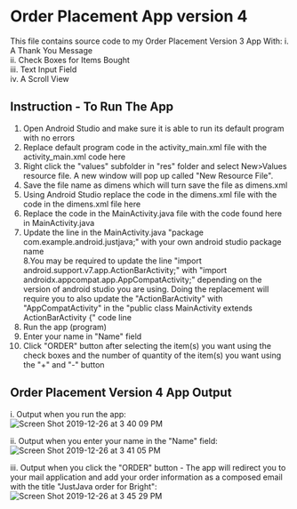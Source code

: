 # Order Placement App version 4
This file contains source code to my Order Placement Version 3 App With:
i. A Thank You Message<br>
ii. Check Boxes for Items Bought<br>
iii. Text Input Field<br>
iv. A Scroll View<br>

## Instruction - To Run The App
1. Open Android Studio and make sure it is able to run its default program with no errors<br>
2. Replace default program code in the activity_main.xml file with the activity_main.xml code here<br>
3. Right click the "values" subfolder in "res" folder and select New>Values resource file. A new window will pop up called "New Resource File".<br>
4. Save the file name as dimens which will turn save the file as dimens.xml<br>
5. Using Android Studio replace the code in the dimens.xml file with the code in the dimens.xml file here<br>
6. Replace the code in the MainActivity.java file with the code found here in MainActivity.java<br>
7. Update the line in the MainActivity.java "package com.example.android.justjava;" with your own android studio package name<br>
8.You may be required to update the line "import android.support.v7.app.ActionBarActivity;" with "import androidx.appcompat.app.AppCompatActivity;" depending on the version of android studio you are using. Doing the replacement will require you to also update the "ActionBarActivity" with "AppCompatActivity" in the "public class MainActivity extends ActionBarActivity {" code line<br>
9. Run the app (program)<br>
10. Enter your name in "Name" field
11. Click "ORDER" button after selecting the item(s) you want using the check boxes and the number of quantity of the item(s) you want using the "+" and "-" button<br>

##  Order Placement Version 4 App Output
i. Output when you run the app:<br>
![Screen Shot 2019-12-26 at 3 40 09 PM](https://user-images.githubusercontent.com/13493736/71492727-c8a64780-27f6-11ea-8e61-4487d6ad803a.png)<br>

ii. Output when you enter your name in the "Name" field:<br>
![Screen Shot 2019-12-26 at 3 41 05 PM](https://user-images.githubusercontent.com/13493736/71492739-d8259080-27f6-11ea-86bd-9a1d5ef993bb.png)

iii. Output when you click the "ORDER" button - The app will redirect you to your mail application and add your order information as a composed email with the title "JustJava order for Bright":<br>
![Screen Shot 2019-12-26 at 3 45 29 PM](https://user-images.githubusercontent.com/13493736/71492743-e2e02580-27f6-11ea-8458-48b00b26c482.png)

